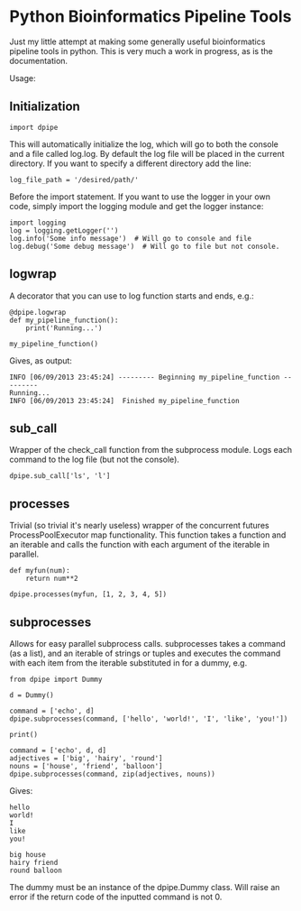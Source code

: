 # Python Bioinformatics Pipeline Tools

Just my little attempt at making some generally useful bioinformatics pipeline tools in python.
This is very much a work in progress, as is the documentation.

Usage:

## Initialization

    import dpipe

This will automatically initialize the log, which will go to both the console and a file called log.log.  By default the log file will be placed in the current directory.  If you want to specify a different directory add the line:

    log_file_path = '/desired/path/'

Before the import statement.
If you want to use the logger in your own code, simply import the logging module and get the logger instance:

    import logging
    log = logging.getLogger('')
    log.info('Some info message')  # Will go to console and file
    log.debug('Some debug message')  # Will go to file but not console.

## logwrap

A decorator that you can use to log function starts and ends, e.g.:

    @dpipe.logwrap
    def my_pipeline_function():
        print('Running...')

    my_pipeline_function()

Gives, as output:

    INFO [06/09/2013 23:45:24] --------- Beginning my_pipeline_function ---------
    Running...
    INFO [06/09/2013 23:45:24]  Finished my_pipeline_function

## sub_call

Wrapper of the check_call function from the subprocess module. Logs each command to the log file (but not the console).

    dpipe.sub_call['ls', 'l']

## processes

Trivial (so trivial it's nearly useless) wrapper of the concurrent futures ProcessPoolExecutor map functionality. This function takes a function and an iterable and calls the function with each argument of the iterable in parallel.

    def myfun(num):
        return num**2

    dpipe.processes(myfun, [1, 2, 3, 4, 5])

## subprocesses

Allows for easy parallel subprocess calls. subprocesses takes a command (as a list), and an iterable of strings or tuples and executes the command with each item from the iterable substituted in for a dummy, e.g.

    from dpipe import Dummy

    d = Dummy()

    command = ['echo', d]
    dpipe.subprocesses(command, ['hello', 'world!', 'I', 'like', 'you!'])

    print()

    command = ['echo', d, d]
    adjectives = ['big', 'hairy', 'round']
    nouns = ['house', 'friend', 'balloon']
    dpipe.subprocesses(command, zip(adjectives, nouns))


Gives:

    hello
    world!
    I
    like
    you!

    big house
    hairy friend
    round balloon

The dummy must be an instance of the dpipe.Dummy class.
Will raise an error if the return code of the inputted command is not 0.
